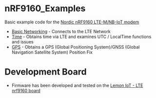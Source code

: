 # nRF9160_Examples

Basic example code for the [Nordic nRF9160 LTE-M/NB-IoT modem](https://www.nordicsemi.com/Products/nRF9160) 

* [Basic Networking](https://github.com/craigpeacock/nRF9160_Examples/tree/main/BasicNetworking) - Connects to the LTE Network 
* [Time](https://github.com/craigpeacock/nRF9160_Examples/tree/main/Time) - Obtains time via LTE and examines UTC / LocalTime functions and issues
* [GPS](https://github.com/craigpeacock/nRF9160_Examples/tree/main/GPS) - Obtains a GPS (Global Positioning System)/GNSS (Global Navigation Satellite System) Position Fix

# Development Board

* Firmware has been developed and tested on the [Lemon IoT - LTE nrf9160 board](https://aaronmohtarco.myshopify.com/products/nrf9160-board)
